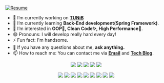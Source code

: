 
[![Resume](https://img.shields.io/badge/Jinseong's-Resume-DFAB01?style=for-the-badge&logo=notion&logoColor=white)](https://jinseong-dev.notion.site/Jinseong-Hwang-578828b85b8e440684b2702d0a0d3da9)

- 🔭 I’m currently working on **[TUNiB](https://www.tunib.ai/)**
- 🌱 I’m currently learning **Back-End development(Spring Framework)**.
- 🤔 I’m interested in **OOP💊, Clean Code✨, High Performance🚀**.
- 😄 Pronouns: I will develop really hard every day!
- ⚡ Fun fact: I'm handsome.
- 💬 If you have any questions about me, **ask anything.**
- 📫 How to reach me: You can contact me via **[Email](mailto:eddy.go@tunib.ai)** and **[Tech Blog](https://jinseong-dev.tistory.com)**.
 
<p align="center">
 <img src="https://img.shields.io/badge/-🍽 Main Dish-white?style=flat-square"/>
 <img src="https://img.shields.io/badge/-Java-black?style=flat-square&logo=java"/>
 <img src="https://img.shields.io/badge/-Spring-black?style=flat-square&logo=spring"/>
 <img src="https://img.shields.io/badge/-MySQL-black?style=flat-square&logo=mysql"/>
 <img src="https://img.shields.io/badge/-Docker-black?style=flat-square&logo=docker"/>
</p>
<p align="center">
 <img src="https://img.shields.io/badge/-🥗 Side Dish-white?style=flat-square"/>
 <img src="https://img.shields.io/badge/-Node.js-black?style=flat-square&logo=Node.js"/>
 <img src="https://img.shields.io/badge/-Git-black?style=flat-square&logo=git"/>
 <img src="https://img.shields.io/badge/Linux-black?style=flat-square&logo=linux"/>
 <img src="https://img.shields.io/badge/-Redis-black?style=flat-square&logo=redis"/>
 <img src="https://img.shields.io/badge/-InfluxDB-black?style=flat-square&logo=InfluxDB"/>
 <img src="https://img.shields.io/badge/-RabbitMQ-black?style=flat-square&logo=RabbitMQ"/>
 <img src="https://img.shields.io/badge/Jenkins-black?style=flat-square&logo=jenkins"/>
 <img src="https://hits.seeyoufarm.com/api/count/incr/badge.svg?url=https%3A%2F%2Fgithub.com%2FJinseongHwang&count_bg=%2379C83D&title_bg=%23555555&icon=github.svg&icon_color=%23E7E7E7&title=hits&edge_flat=true"/>
</p>

<!--
**JinseongHwang/JinseongHwang** is a ✨ _special_ ✨ repository because its `README.md` (this file) appears on your GitHub profile.

Here are some ideas to get you started:

![HTML5](https://img.shields.io/badge/-HTML5-black?style=flat-square&logo=html5)
![CSS3](https://img.shields.io/badge/-CSS3-black?style=flat-square&logo=css3)
![PHP](https://img.shields.io/badge/PHP-black?style=flat-square&logo=php)
![Docker](https://img.shields.io/badge/-Docker-black?style=flat-square&logo=docker)
![Amazon AWS](https://img.shields.io/badge/Amazon%20AWS-black?style=flat-square&logo=amazon-aws)
![GitHub](https://img.shields.io/badge/-GitHub-black?style=flat-square&logo=github)
![VS Code](https://img.shields.io/badge/-VS%20Code-black?style=flat-square&logo=visual-studio-code)
![IntelliJ](https://img.shields.io/badge/-IntelliJ%20IDEA-black?style=flat-square&logo=jetbrains)
![Pycharm](https://img.shields.io/badge/-Pycharm-black?style=flat-square&logo=jetbrains)
![CLion](https://img.shields.io/badge/-CLion-black?style=flat-square&logo=jetbrains)
![Webstorm](https://img.shields.io/badge/-Webstorm-black?style=flat-square&logo=jetbrains)
![Postman](https://img.shields.io/badge/Postman-black?style=flat-square&logo=postman)
![Slack](https://img.shields.io/badge/-Slack-black?style=flat-square&logo=Slack)
![JetBrains](https://img.shields.io/badge/-JetBrains%20IDE-black?style=flat-square&logo=jetbrains)

- ⌨ I have development experience in C,C++ / Python / Java / JSP / PHP / HTML+CSS / Javascript.
- ❤ The most familiar editors are Visual Studio, Visual Studio Code, IntelliJ IDEA and WebStorm.

- 🔭 I’m currently working on ...
- 🌱 I’m currently learning ...
- 👯 I’m looking to collaborate on ...
- 🤔 I’m looking for help with ...
- 💬 Ask me about ...
- 📫 How to reach me: ...
- 😄 Pronouns: ...
- ⚡ Fun fact: ...

- 👯 I’m looking to collaborate on making **Web services.**

<details markdown="1">
<summary><strong>:octocat: GitHub Stats</strong></summary>
<br/>
<p align = "center">
  <img src = "https://github-readme-stats.vercel.app/api?username=JinseongHwang&theme=discord_old_blurple&hide=stars&show_icons=true&count_private=true&line_height=24" align="center" style="width: 50%">
  <img src = "https://github-readme-stats.vercel.app/api/top-langs/?username=JinseongHwang&theme=discord_old_blurple&layout=compact&langs_count=6" align="center" style="width: 35%">
</p>
</details>

<details markdown="1">
<summary>:octocat: Contribution Graph</summary>
<br/>
<p align="center">
 <img align="center" src="/github-metrics.svg" alt="Metrics" width="400">
</p>
</details>

#### My Resume is here! 👉 [Resume](https://jinseong-dev.notion.site/Jinseong-Hwang-578828b85b8e440684b2702d0a0d3da9)

-->
